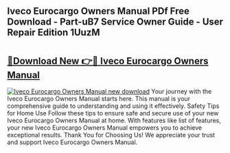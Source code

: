 ## Iveco Eurocargo Owners Manual PDf Free Download - Part-uB7 Service Owner Guide - User Repair Edition 1UuzM

# <h2><a href="http://bc6448.oget.top/?id=Iveco+Eurocargo+Owners+Manual">🔗Download New 👉🔴 Iveco Eurocargo Owners Manual</a></h2>

[![Iveco Eurocargo Owners Manual new download](https://i.imgur.com/5g1atiW.png)](http://bc6448.oget.top/?id=Iveco+Eurocargo+Owners+Manual)
Your journey with the Iveco Eurocargo Owners Manual starts here. This manual is your comprehensive guide to understanding and using it effectively. Safety Tips for Home Use Follow these tips to ensure safe and secure use of your new Iveco Eurocargo Owners Manual at home. With features like list of features, your new Iveco Eurocargo Owners Manual empowers you to achieve exceptional results. Thank You for Choosing Us! We appreciate your trust and support Iveco Eurocargo Owners Manual.
